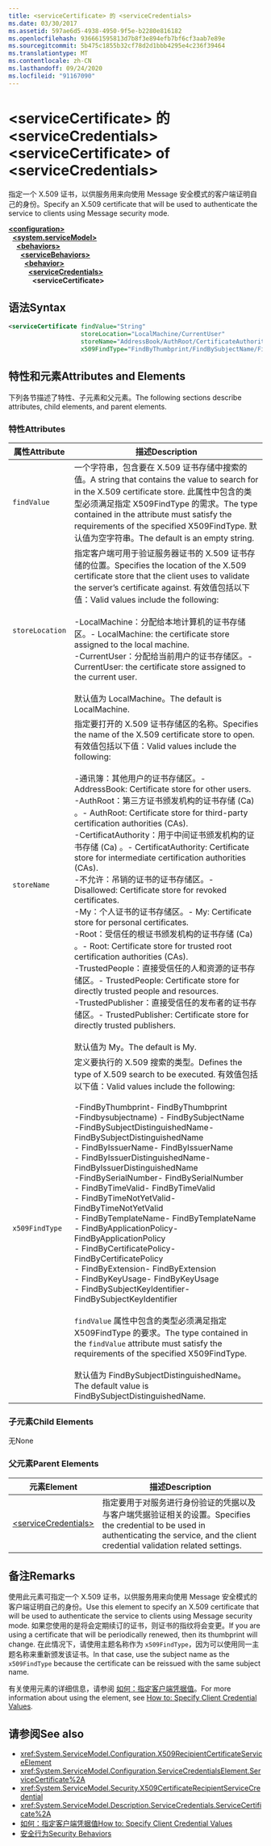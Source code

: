 ```yaml
---
title: <serviceCertificate> 的 <serviceCredentials>
ms.date: 03/30/2017
ms.assetid: 597ae6d5-4938-4950-9f5e-b2280e816182
ms.openlocfilehash: 936661595813d7b8f3e894efb7bf6cf3aab7e89e
ms.sourcegitcommit: 5b475c1855b32cf78d2d1bbb4295e4c236f39464
ms.translationtype: MT
ms.contentlocale: zh-CN
ms.lasthandoff: 09/24/2020
ms.locfileid: "91167090"
---
```

# <a name="servicecertificate-of-servicecredentials"></a><span data-ttu-id="a3a65-102">\<serviceCertificate> 的 \<serviceCredentials></span><span class="sxs-lookup"><span data-stu-id="a3a65-102">\<serviceCertificate> of \<serviceCredentials></span></span>

<span data-ttu-id="a3a65-103">指定一个 X.509 证书，以供服务用来向使用 Message 安全模式的客户端证明自己的身份。</span><span class="sxs-lookup"><span data-stu-id="a3a65-103">Specify an X.509 certificate that will be used to authenticate the service to clients using Message security mode.</span></span>  
  
[**\<configuration>**](../configuration-element.md)\
&nbsp;&nbsp;[**\<system.serviceModel>**](system-servicemodel.md)\
&nbsp;&nbsp;&nbsp;&nbsp;[**\<behaviors>**](behaviors.md)\
&nbsp;&nbsp;&nbsp;&nbsp;&nbsp;&nbsp;[**\<serviceBehaviors>**](servicebehaviors.md)\
&nbsp;&nbsp;&nbsp;&nbsp;&nbsp;&nbsp;&nbsp;&nbsp;[**\<behavior>**](behavior-of-servicebehaviors.md)\
&nbsp;&nbsp;&nbsp;&nbsp;&nbsp;&nbsp;&nbsp;&nbsp;&nbsp;&nbsp;[**\<serviceCredentials>**](servicecredentials.md)\
&nbsp;&nbsp;&nbsp;&nbsp;&nbsp;&nbsp;&nbsp;&nbsp;&nbsp;&nbsp;&nbsp;&nbsp;**\<serviceCertificate>**  
  
## <a name="syntax"></a><span data-ttu-id="a3a65-104">语法</span><span class="sxs-lookup"><span data-stu-id="a3a65-104">Syntax</span></span>  
  
```xml  
<serviceCertificate findValue="String"
                    storeLocation="LocalMachine/CurrentUser"
                    storeName="AddressBook/AuthRoot/CertificateAuthority/Disallowed/My/Root/TrustedPeople/TrustedPublisher"
                    x509FindType="FindByThumbprint/FindBySubjectName/FindBySubjectDistinguishedName/FindByIssuerName/FindByIssuerDistinguishedName/FindBySerialNumber/FindByTimeValid/FindByTimeNotYetValid/FindByTemplateName/FindByApplicationPolicy/FindByCertificatePolicy/FindByExtension/FindByKeyUsage/FindBySubjectKeyIdentifier" />
```  
  
## <a name="attributes-and-elements"></a><span data-ttu-id="a3a65-105">特性和元素</span><span class="sxs-lookup"><span data-stu-id="a3a65-105">Attributes and Elements</span></span>  

 <span data-ttu-id="a3a65-106">下列各节描述了特性、子元素和父元素。</span><span class="sxs-lookup"><span data-stu-id="a3a65-106">The following sections describe attributes, child elements, and parent elements.</span></span>  
  
### <a name="attributes"></a><span data-ttu-id="a3a65-107">特性</span><span class="sxs-lookup"><span data-stu-id="a3a65-107">Attributes</span></span>  
  
|<span data-ttu-id="a3a65-108">属性</span><span class="sxs-lookup"><span data-stu-id="a3a65-108">Attribute</span></span>|<span data-ttu-id="a3a65-109">描述</span><span class="sxs-lookup"><span data-stu-id="a3a65-109">Description</span></span>|  
|---------------|-----------------|  
|`findValue`|<span data-ttu-id="a3a65-110">一个字符串，包含要在 X.509 证书存储中搜索的值。</span><span class="sxs-lookup"><span data-stu-id="a3a65-110">A string that contains the value to search for in the X.509 certificate store.</span></span> <span data-ttu-id="a3a65-111">此属性中包含的类型必须满足指定 X509FindType 的需求。</span><span class="sxs-lookup"><span data-stu-id="a3a65-111">The type contained in the attribute must satisfy the requirements of the specified X509FindType.</span></span> <span data-ttu-id="a3a65-112">默认值为空字符串。</span><span class="sxs-lookup"><span data-stu-id="a3a65-112">The default is an empty string.</span></span>|  
|`storeLocation`|<span data-ttu-id="a3a65-113">指定客户端可用于验证服务器证书的 X.509 证书存储的位置。</span><span class="sxs-lookup"><span data-stu-id="a3a65-113">Specifies the location of the X.509 certificate store that the client uses to validate the server’s certificate against.</span></span> <span data-ttu-id="a3a65-114">有效值包括以下值：</span><span class="sxs-lookup"><span data-stu-id="a3a65-114">Valid values include the following:</span></span><br /><br /> <span data-ttu-id="a3a65-115">-LocalMachine：分配给本地计算机的证书存储区。</span><span class="sxs-lookup"><span data-stu-id="a3a65-115">-   LocalMachine: the certificate store assigned to the local machine.</span></span><br /><span data-ttu-id="a3a65-116">-CurrentUser：分配给当前用户的证书存储区。</span><span class="sxs-lookup"><span data-stu-id="a3a65-116">-   CurrentUser: the certificate store assigned to the current user.</span></span><br /><br /> <span data-ttu-id="a3a65-117">默认值为 LocalMachine。</span><span class="sxs-lookup"><span data-stu-id="a3a65-117">The default is LocalMachine.</span></span>|  
|`storeName`|<span data-ttu-id="a3a65-118">指定要打开的 X.509 证书存储区的名称。</span><span class="sxs-lookup"><span data-stu-id="a3a65-118">Specifies the name of the X.509 certificate store to open.</span></span> <span data-ttu-id="a3a65-119">有效值包括以下值：</span><span class="sxs-lookup"><span data-stu-id="a3a65-119">Valid values include the following:</span></span><br /><br /> <span data-ttu-id="a3a65-120">-通讯簿：其他用户的证书存储区。</span><span class="sxs-lookup"><span data-stu-id="a3a65-120">-   AddressBook: Certificate store for other users.</span></span><br /><span data-ttu-id="a3a65-121">-AuthRoot：第三方证书颁发机构的证书存储 (Ca) 。</span><span class="sxs-lookup"><span data-stu-id="a3a65-121">-   AuthRoot: Certificate store for third-party certification authorities (CAs).</span></span><br /><span data-ttu-id="a3a65-122">-CertificatAuthority：用于中间证书颁发机构的证书存储 (Ca) 。</span><span class="sxs-lookup"><span data-stu-id="a3a65-122">-   CertificatAuthority: Certificate store for intermediate certification authorities (CAs).</span></span><br /><span data-ttu-id="a3a65-123">-不允许：吊销的证书的证书存储区。</span><span class="sxs-lookup"><span data-stu-id="a3a65-123">-   Disallowed: Certificate store for revoked certificates.</span></span><br /><span data-ttu-id="a3a65-124">-My：个人证书的证书存储区。</span><span class="sxs-lookup"><span data-stu-id="a3a65-124">-   My: Certificate store for personal certificates.</span></span><br /><span data-ttu-id="a3a65-125">-Root：受信任的根证书颁发机构的证书存储 (Ca) 。</span><span class="sxs-lookup"><span data-stu-id="a3a65-125">-   Root: Certificate store for trusted root certification authorities (CAs).</span></span><br /><span data-ttu-id="a3a65-126">-TrustedPeople：直接受信任的人和资源的证书存储区。</span><span class="sxs-lookup"><span data-stu-id="a3a65-126">-   TrustedPeople: Certificate store for directly trusted people and resources.</span></span><br /><span data-ttu-id="a3a65-127">-TrustedPublisher：直接受信任的发布者的证书存储区。</span><span class="sxs-lookup"><span data-stu-id="a3a65-127">-   TrustedPublisher: Certificate store for directly trusted publishers.</span></span><br /><br /> <span data-ttu-id="a3a65-128">默认值为 My。</span><span class="sxs-lookup"><span data-stu-id="a3a65-128">The default is My.</span></span>|  
|`x509FindType`|<span data-ttu-id="a3a65-129">定义要执行的 X.509 搜索的类型。</span><span class="sxs-lookup"><span data-stu-id="a3a65-129">Defines the type of X.509 search to be executed.</span></span> <span data-ttu-id="a3a65-130">有效值包括以下值：</span><span class="sxs-lookup"><span data-stu-id="a3a65-130">Valid values include the following:</span></span><br /><br /> <span data-ttu-id="a3a65-131">-FindByThumbprint</span><span class="sxs-lookup"><span data-stu-id="a3a65-131">-   FindByThumbprint</span></span><br /><span data-ttu-id="a3a65-132">-Findbysubjectname) </span><span class="sxs-lookup"><span data-stu-id="a3a65-132">-   FindBySubjectName</span></span><br /><span data-ttu-id="a3a65-133">-FindBySubjectDistinguishedName</span><span class="sxs-lookup"><span data-stu-id="a3a65-133">-   FindBySubjectDistinguishedName</span></span><br /><span data-ttu-id="a3a65-134">- FindByIssuerName</span><span class="sxs-lookup"><span data-stu-id="a3a65-134">-   FindByIssuerName</span></span><br /><span data-ttu-id="a3a65-135">- FindByIssuerDistinguishedName</span><span class="sxs-lookup"><span data-stu-id="a3a65-135">-   FindByIssuerDistinguishedName</span></span><br /><span data-ttu-id="a3a65-136">-FindBySerialNumber</span><span class="sxs-lookup"><span data-stu-id="a3a65-136">-   FindBySerialNumber</span></span><br /><span data-ttu-id="a3a65-137">- FindByTimeValid</span><span class="sxs-lookup"><span data-stu-id="a3a65-137">-   FindByTimeValid</span></span><br /><span data-ttu-id="a3a65-138">- FindByTimeNotYetValid</span><span class="sxs-lookup"><span data-stu-id="a3a65-138">-   FindByTimeNotYetValid</span></span><br /><span data-ttu-id="a3a65-139">- FindByTemplateName</span><span class="sxs-lookup"><span data-stu-id="a3a65-139">-   FindByTemplateName</span></span><br /><span data-ttu-id="a3a65-140">- FindByApplicationPolicy</span><span class="sxs-lookup"><span data-stu-id="a3a65-140">-   FindByApplicationPolicy</span></span><br /><span data-ttu-id="a3a65-141">- FindByCertificatePolicy</span><span class="sxs-lookup"><span data-stu-id="a3a65-141">-   FindByCertificatePolicy</span></span><br /><span data-ttu-id="a3a65-142">- FindByExtension</span><span class="sxs-lookup"><span data-stu-id="a3a65-142">-   FindByExtension</span></span><br /><span data-ttu-id="a3a65-143">- FindByKeyUsage</span><span class="sxs-lookup"><span data-stu-id="a3a65-143">-   FindByKeyUsage</span></span><br /><span data-ttu-id="a3a65-144">- FindBySubjectKeyIdentifier</span><span class="sxs-lookup"><span data-stu-id="a3a65-144">-   FindBySubjectKeyIdentifier</span></span><br /><br /> <span data-ttu-id="a3a65-145">`findValue` 属性中包含的类型必须满足指定 X509FindType 的要求。</span><span class="sxs-lookup"><span data-stu-id="a3a65-145">The type contained in the `findValue` attribute must satisfy the requirements of the specified X509FindType.</span></span><br /><br /> <span data-ttu-id="a3a65-146">默认值为 FindBySubjectDistinguishedName。</span><span class="sxs-lookup"><span data-stu-id="a3a65-146">The default value is FindBySubjectDistinguishedName.</span></span>|  
  
### <a name="child-elements"></a><span data-ttu-id="a3a65-147">子元素</span><span class="sxs-lookup"><span data-stu-id="a3a65-147">Child Elements</span></span>  

 <span data-ttu-id="a3a65-148">无</span><span class="sxs-lookup"><span data-stu-id="a3a65-148">None</span></span>  
  
### <a name="parent-elements"></a><span data-ttu-id="a3a65-149">父元素</span><span class="sxs-lookup"><span data-stu-id="a3a65-149">Parent Elements</span></span>  
  
|<span data-ttu-id="a3a65-150">元素</span><span class="sxs-lookup"><span data-stu-id="a3a65-150">Element</span></span>|<span data-ttu-id="a3a65-151">描述</span><span class="sxs-lookup"><span data-stu-id="a3a65-151">Description</span></span>|  
|-------------|-----------------|  
|[\<serviceCredentials>](servicecredentials.md)|<span data-ttu-id="a3a65-152">指定要用于对服务进行身份验证的凭据以及与客户端凭据验证相关的设置。</span><span class="sxs-lookup"><span data-stu-id="a3a65-152">Specifies the credential to be used in authenticating the service, and the client credential validation related settings.</span></span>|  
  
## <a name="remarks"></a><span data-ttu-id="a3a65-153">备注</span><span class="sxs-lookup"><span data-stu-id="a3a65-153">Remarks</span></span>  

 <span data-ttu-id="a3a65-154">使用此元素可指定一个 X.509 证书，以供服务用来向使用 Message 安全模式的客户端证明自己的身份。</span><span class="sxs-lookup"><span data-stu-id="a3a65-154">Use this element to specify an X.509 certificate that will be used to authenticate the service to clients using Message security mode.</span></span> <span data-ttu-id="a3a65-155">如果您使用的是将会定期续订的证书，则证书的指纹将会变更。</span><span class="sxs-lookup"><span data-stu-id="a3a65-155">If you are using a certificate that will be periodically renewed, then its thumbprint will change.</span></span> <span data-ttu-id="a3a65-156">在此情况下，请使用主题名称作为 `x509FindType`，因为可以使用同一主题名称来重新颁发该证书。</span><span class="sxs-lookup"><span data-stu-id="a3a65-156">In that case, use the subject name as the `x509FindType` because the certificate can be reissued with the same subject name.</span></span>  
  
 <span data-ttu-id="a3a65-157">有关使用元素的详细信息，请参阅 [如何：指定客户端凭据值](../../../wcf/how-to-specify-client-credential-values.md)。</span><span class="sxs-lookup"><span data-stu-id="a3a65-157">For more information about using the element, see [How to: Specify Client Credential Values](../../../wcf/how-to-specify-client-credential-values.md).</span></span>  
  
## <a name="see-also"></a><span data-ttu-id="a3a65-158">请参阅</span><span class="sxs-lookup"><span data-stu-id="a3a65-158">See also</span></span>

- <xref:System.ServiceModel.Configuration.X509RecipientCertificateServiceElement>
- <xref:System.ServiceModel.Configuration.ServiceCredentialsElement.ServiceCertificate%2A>
- <xref:System.ServiceModel.Security.X509CertificateRecipientServiceCredential>
- <xref:System.ServiceModel.Description.ServiceCredentials.ServiceCertificate%2A>
- [<span data-ttu-id="a3a65-159">如何：指定客户端凭据值</span><span class="sxs-lookup"><span data-stu-id="a3a65-159">How to: Specify Client Credential Values</span></span>](../../../wcf/how-to-specify-client-credential-values.md)
- [<span data-ttu-id="a3a65-160">安全行为</span><span class="sxs-lookup"><span data-stu-id="a3a65-160">Security Behaviors</span></span>](../../../wcf/feature-details/security-behaviors-in-wcf.md)
